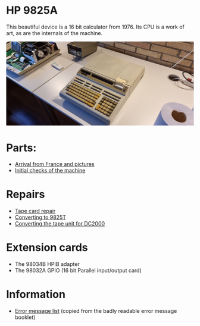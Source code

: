 # HP 9825A

This beautiful device is a 16 bit calculator from 1976. Its CPU is a work of art, as are the internals of the machine.

![](image-20220514-090753.png)

# Parts:

- [Arrival from France and pictures](9825a-arrival/index.md)
- [Initial checks of the machine](9825a-initial-checks/index.md)

# Repairs

- [Tape card repair](9825a-tape-board-repair/index.md)
- [Converting to 9825T](conversion-to-9825t/index.md)
- [Converting the tape unit for DC2000](tape-unit-conversion-to-dc2000/index.md)

# Extension cards

- The 98034B HPIB adapter
- The 98032A GPIO (16 bit Parallel input/output card)

# Information

- [Error message list](9825a-error-codes/index.md) (copied from the badly readable error message booklet)
